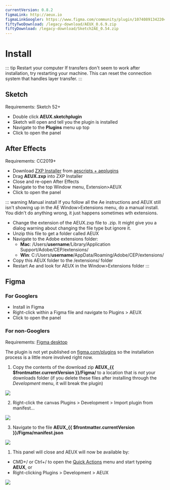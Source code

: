 ```yaml
---
currentVersion: 0.8.2
figmaLink: http://aeux.io
figmaLinkGoogler: https://www.figma.com/community/plugin/1074089134220495724/AEUX
fiftyTwoDownload: /legacy-download/AEUX_0.6.9.zip
fiftyDownload: /legacy-download/Sketch2AE_0.54.zip
---
```


# Install

::: tip Restart your computer
If transfers don't seem to work after installation, try restarting your machine. This can reset the connection system that handles layer transfer.
:::

## Sketch

Requirements: Sketch 52+

- Double click **AEUX.sketchplugin**
- Sketch will open and tell you the plugin is installed
- Navigate to the **Plugins** menu up top
- Click to open the panel

## After Effects

Requirements: CC2019+

- Download [ZXP Installer](https://aescripts.com/learn/zxp-installer/) from [aescripts + aeplugins](https://aescripts.com/)
- Drag **AEUX.zxp** into ZXP Installer
- Close and re-open After Effects
- Navigate to the top Window menu, Extension>AEUX
- Click to open the panel

::: warning Manual install
If you follow all the Ae instructions and AEUX still isn't showing up in the AE Window>Extensions menu, do a manual install. You didn't do anything wrong, it just happens sometimes wth extensions.
- Change the extension of the AEUX.zxp file to .zip. It might give you a dialog warning about changing the file type but ignore it.
- Unzip this file to get a folder called AEUX
- Navigate to the Adobe extensions folder:
  - **Mac**: /Users/**username**/Library/Application Support/Adobe/CEP/extensions/
  - **Win**: C:/Users/**username**/AppData/Roaming/Adobe/CEP/extensions/
- Copy this AEUX folder to the /extensions/ folder
- Restart Ae and look for AEUX in the Window>Extensions folder
:::

## Figma

### For Googlers
- Install in <a :href="$frontmatter.figmaLinkGoogler">Figma</a>
- Right-click within a Figma file and navigate to Plugins > AEUX
- Click to open the panel

### For non-Googlers
Requirements: [Figma desktop](https://www.figma.com/downloads/)

The plugin is not yet published on [figma.com/plugins](http://figma.com/plugins) so the installation process is a little more involved right now.

1. Copy the contents of the download zip **AEUX_{{ $frontmatter.currentVersion }}/Figma/** to a location that is *not* your downloads folder (if you delete these files after installing through the *Development* menu, it will break the plugin)

<img src="/figma-install-01.jpg" />

2. Right-click the canvas Plugins > Development > Import plugin from manifest…

<img src="/figma-install-02.jpg" />

3. Navigate to the file **AEUX_{{ $frontmatter.currentVersion }}/Figma/manifest.json**
  
<img src="/figma-install-03.jpg" />

1. This panel will close and AEUX will now be available by:
- CMD+/ or Ctrl+/ to open the [Quick Actions](https://help.figma.com/hc/en-us/articles/360040328653-Use-shortcuts-and-quick-actions) menu and start typeing **AEUX**, or
- Right-clicking Plugins > Development > AEUX

<img src="/figma-install-04.jpg" />

